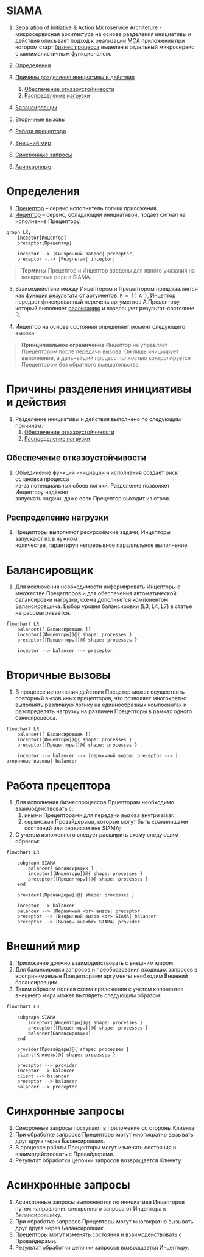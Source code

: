 # SIAMA 

1. Separation of Initiative & Action Microservice Architeture - микросервисная 
архитектура на основе разделения инициативы и действия описывает подход к 
реализации [МСА](./glossary/МСА.md) приложения при котором старт [бизнес 
процесса](./glossary/Бизнеспроцесс.md) выделен в отдельный микросервис с 
минималистичным функционалом.

1. [Определения](#Определения)
0. [Причины разделения инициативы и действия](#Причины-разделения-инициативы-и-действия)
    1. [Обеспечение отказоустойчивости](#Обеспечение-отказоустойчивости)
    0. [Распределение нагрузки](#Распределение-нагрузки)
0. [Балансировщик](#Балансировщик)
0. [Вторичные вызовы](#Вторичные-вызовы)
0. [Работа прецептора](#Работа-прецептора)
0. [Внешний мир](#Внешний-мир)
0. [Синхронные запросы](#Синхронные-запросы)
0. [Асинхронные](#Асинхронные-запросы)

# Определения

1. [Прецептор](./glossary/Прецептор.md) – сервис исполнитель логики приложения.
0. [Инцептор](./glossary/Инцептор.md) – сервис, обладающий инициативой, подает 
сигнал на исполнение Прецептору.

```mermaid
graph LR;
    inceptor[Инцептор]
    preceptor[Прецептор]

    inceptor --> |Синхронный запрос| preceptor;
    preceptor -.-> |Результат| inceptor;
```

> **Термины** 
> Прецептор и Инцептор введены для явного указания на конкретные 
> роли в SIAMA.


3. Взаимодействие между Инцептором и Прецептором представляется как функция 
результата от аргументов: ```R = f( A )```, Инцептор передает фиксированный 
перечень аргументов A Прецептору, который выполняет 
[реализацию](./glossary/Rig.md) и возвращает результат-состояние R.

4. Инцептор на основе состояния определяет момент следующего вызова.

> **Принципиальное ограничение**
> Инцептор не управляет Прецептором после передачи вызова.
> Он лишь инициирует выполнение, а дальнейший процесс полностью
> контролируется Прецептором без обратного вмешательства.




# Причины разделения инициативы и действия

1. Разделение инициативы и действия выполнено по следующим причинам:
    1. [Обеспечение отказоустойчивости](#обеспечение-отказоустойчивости)
    2. [Распределение нагрузки](#распределение-нагрузки)



## Обеспечение отказоустойчивости

1. Объединение функций инициации и исполнения создаёт риск остановки процесса  
   из-за потенциальных сбоев логики. Разделение позволяет Инцептору надёжно  
   запускать задачи, даже если Прецептор выходит из строя.



## Распределение нагрузки 

1. Прецепторы выполняют ресурсоёмкие задачи, Инцепторы запускают их в нужном  
   количестве, гарантируя непрерывное параллельное выполнение.



# Балансировщик

1. Для исключения необходимости информировать Инцепторы о множестве Прецепторов 
   и для обеспечения автоматической балансировки нагрузки, схема дополняется 
   компонентом Балансировщика. Выбор уровня балансировки (L3, L4, L7) в статье 
   не рассматривается.

```mermaid
flowchart LR
    balancer([ Балансировщик ])
    inceptor([Инцепторы])@{ shape: processes }
    preceptor([Прецепторы])@{ shape: processes }

    inceptor --> balancer --> preceptor
```


# Вторичные вызовы

1. В процессе исполнения действия Прецетор может осуществить повторный вызов
иных прецепторов, что позволяет многократно выполнять различную логику на 
единнообразных компоеннтах и разспределять нагрузку на различен Прецепторы
в рамках одного бзнеспроцесса.

```mermaid
flowchart LR
    balancer([ Балансировщик ])
    inceptor([Инцепторы])@{ shape: processes }
    preceptor([Прецепторы])@{ shape: processes }

    inceptor --> balancer --> |первичный вызов| preceptor --> |вторичные вызовы| balancer
```



# Работа прецептора

1. Для исполнения бизнеспроцессов Прцепторам необходимо взаимодействовать с:
    1. иными Прецепторами для передачи вызова внутри siaar.
    0. сервисами Провайдерами, которые могут быть хранилищами состояний 
    или сервисам вне SIAMA;
2. С учетом изложенного следует расширить схему следующим образом:

```mermaid
flowchart LR

    subgraph SIAMA
        balancer[ Балансирвщик ]
        inceptor([Инцепторы])@{ shape: processes }
        preceptor([Прецепторы])@{ shape: processes }
    end

    provider([Провайдеры])@{ shape: processes }

    inceptor --> balancer
    balancer --> |Первичный <br> вызов| preceptor
    preceptor --> |Вторичный вызов <br> SIAMA| balancer
    preceptor --> |Вызовы вне<br> SIAMA| provider
```


# Внешний мир

1. Приложение должно взаимодействовать с внешним миром.
2. Для балансировки запросов и преобразования входящих запросов в воспринимаемые 
Прецепторами аргументы необходим Вншений балансировщик.
3. Таким образом полная схема приложения с учетом копонентов внешнего мира может 
выглядеть следующим образом:

```mermaid
flowchart LR
    
    subgraph SIAMA
        inceptor([Инцепторы])@{ shape: processes }
        preceptor([Прецепторы])@{ shape: processes }
        balancer[Балансировщик]
    end

    provider(Провайдеры)@{ shape: processes }
    client(Клинеты)@{ shape: processes }

    preceptor --> provider
    inceptor --> balancer
    client --> balancer
    preceptor --> balancer
    balancer --> preceptor
```



# Синхронные запросы

1. Синхронные запросы поступают в приложение со стороны Клиента.
0. При обработке запросов Прецепторы могут многократно вызывать друг друга через Балансировщик.
0. В процессе работы Прецепторы могут изменять состояния и взаимодействовать с Провайдерами.
0. Результат обработки цепочки запросов возвращается Клиенту.



# Асинхронные запросы

1. Асинхронные запросы выполняются по инициативе Инцепторов путем направления 
синхронного запроса от Инцептора к Балансировщику.
0. При обработке запросов Прецепторы могут многократно вызывать друг друга 
через Балансировщик.
0. Прецепторы могут изменять состояния и взаимодействовать с Провайдерами.
0. Результат обработки цепочки запросов возвращается Инцептору.


